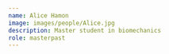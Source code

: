```yaml
---
name: Alice Hamon
image: images/people/Alice.jpg
description: Master student in biomechanics
role: masterpast
---
```




